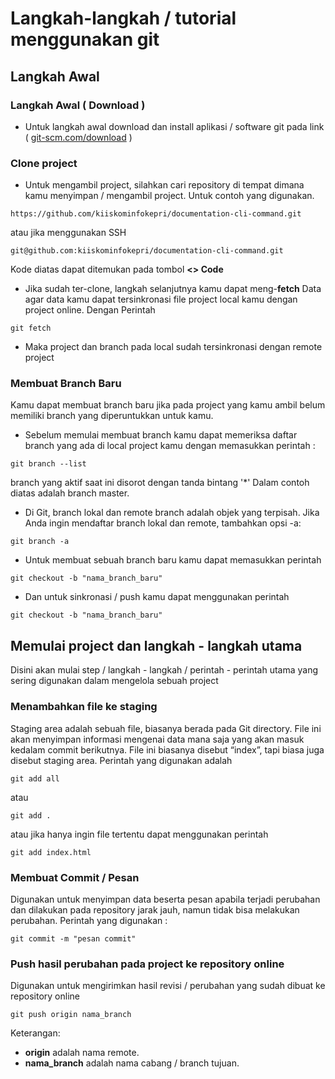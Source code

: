 # Langkah-langkah / tutorial menggunakan git

## Langkah Awal

### Langkah Awal ( Download )
- Untuk langkah awal download dan install aplikasi / software git pada link ( [git-scm.com/download](https://git-scm.com/download) )

### Clone project
- Untuk mengambil project, silahkan cari repository di tempat dimana kamu menyimpan / mengambil project. Untuk contoh yang digunakan.

``````
https://github.com/kiiskominfokepri/documentation-cli-command.git
`````` 
atau jika menggunakan SSH
``````
git@github.com:kiiskominfokepri/documentation-cli-command.git
``````

Kode diatas dapat ditemukan pada tombol **<> Code**

- Jika sudah ter-clone, langkah selanjutnya kamu dapat meng-**fetch** Data agar data kamu dapat tersinkronasi file project local kamu dengan project online. Dengan Perintah

``````
git fetch
``````
- Maka project dan branch pada local sudah tersinkronasi dengan remote project

### Membuat Branch Baru
Kamu dapat membuat branch baru jika pada project yang kamu ambil belum memiliki branch yang diperuntukkan untuk kamu. 
- Sebelum memulai membuat branch kamu dapat memeriksa daftar branch yang ada di local project kamu dengan memasukkan perintah :

``````
git branch --list
``````
branch yang aktif saat ini disorot dengan tanda bintang '*' Dalam contoh diatas adalah branch master.

- Di Git, branch lokal dan remote branch adalah objek yang terpisah. Jika Anda ingin mendaftar branch lokal dan remote, tambahkan opsi -a:

``````
git branch -a
``````

- Untuk membuat sebuah branch baru kamu dapat memasukkan perintah 

``````
git checkout -b "nama_branch_baru"
``````

- Dan untuk sinkronasi / push kamu dapat menggunakan perintah

``````
git checkout -b "nama_branch_baru"
``````

## Memulai project dan langkah - langkah utama
Disini akan mulai step / langkah - langkah / perintah - perintah utama yang sering digunakan dalam mengelola sebuah project

### Menambahkan file ke staging
Staging area adalah sebuah file, biasanya berada pada Git directory. File ini akan menyimpan informasi mengenai data mana saja yang akan masuk kedalam commit berikutnya. File ini biasanya disebut “index”, tapi biasa juga disebut staging area.
Perintah yang digunakan adalah 

``````
git add all 
``````

atau 

``````
git add .
``````

atau jika hanya ingin file tertentu dapat menggunakan perintah 

``````
git add index.html
``````

### Membuat Commit / Pesan 
Digunakan untuk menyimpan data beserta pesan apabila terjadi perubahan dan dilakukan pada repository jarak jauh, namun tidak bisa melakukan perubahan. Perintah yang digunakan :

``````
git commit -m "pesan commit"
``````

### Push hasil perubahan pada project ke repository online
Digunakan untuk mengirimkan hasil revisi / perubahan yang sudah dibuat ke repository online
``````
git push origin nama_branch
``````
Keterangan:

- **origin** adalah nama remote.
- **nama_branch** adalah nama cabang / branch tujuan.

